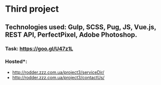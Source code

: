 # Third project

## Technologies used: Gulp, SCSS, Pug, JS, Vue.js, REST API, PerfectPixel, Adobe Photoshop. 

### Task: https://goo.gl/U47z1L

### Hosted*: 
* http://rodder.zzz.com.ua/project3/serviceDir/
* http://rodder.zzz.com.ua/project3/contactUs/

